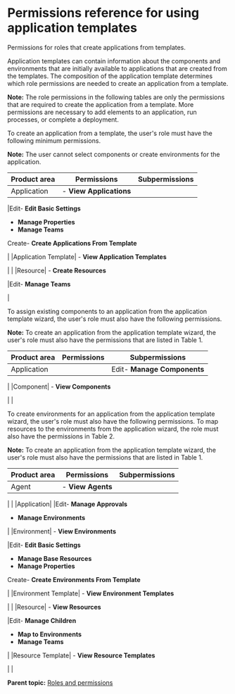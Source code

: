 # Permissions reference for using application templates

Permissions for roles that create applications from templates.

Application templates can contain information about the components and environments that are initially available to applications that are created from the templates. The composition of the application template determines which role permissions are needed to create an application from a template.

**Note:** The role permissions in the following tables are only the permissions that are required to create the application from a template. More permissions are necessary to add elements to an application, run processes, or complete a deployment.

To create an application from a template, the user's role must have the following minimum permissions.

**Note:** The user cannot select components or create environments for the application.

|Product area|Permissions|Subpermissions|
|------------|-----------|--------------|
|Application| -   **View Applications**

 |Edit-   **Edit Basic Settings**
-   **Manage Properties**
-   **Manage Teams**

Create-   **Create Applications From Template**

|
|Application Template| -   **View Application Templates**

 | |
|Resource| -   **Create Resources**

 |Edit-   **Manage Teams**

|

To assign existing components to an application from the application template wizard, the user's role must also have the following permissions.

**Note:** To create an application from the application template wizard, the user's role must also have the permissions that are listed in Table 1.

|Product area|Permissions|Subpermissions|
|------------|-----------|--------------|
|Application| |Edit-   **Manage Components**

|
|Component| -   **View Components**

 | |

To create environments for an application from the application template wizard, the user's role must also have the following permissions. To map resources to the environments from the application wizard, the role must also have the permissions in Table 2.

**Note:** To create an application from the application template wizard, the user's role must also have the permissions that are listed in Table 1.

|Product area|Permissions|Subpermissions|
|------------|-----------|--------------|
|Agent| -   **View Agents**

 | |
|Application| |Edit-   **Manage Approvals**
-   **Manage Environments**

|
|Environment| -   **View Environments**

 |Edit-   **Edit Basic Settings**
-   **Manage Base Resources**
-   **Manage Properties**

Create-   **Create Environments From Template**

|
|Environment Template| -   **View Environment Templates**

 | |
|Resource| -   **View Resources**

 |Edit-   **Manage Children**
-   **Map to Environments**
-   **Manage Teams**

|
|Resource Template| -   **View Resource Templates**

 | |

**Parent topic:** [Roles and permissions](../../com.ibm.udeploy.admin.doc/topics/security_roles.md)

